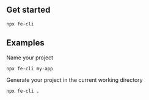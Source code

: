 
## Get started

```bash
npx fe-cli
```

## Examples

Name your project

```bash
npx fe-cli my-app
```

Generate your project in the current working directory

```bash
npx fe-cli .
```

